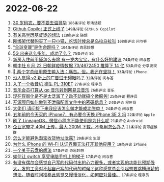 # 2022-06-22

1. [30 岁码农，要不要去温哥华](https://www.v2ex.com/t/861313) `186条评论` `职场话题`
1. [Github Copilot 正式上线了](https://www.v2ex.com/t/861260) `149条评论` `GitHub Copilot`
1. [有关高学历基督徒的想法](https://www.v2ex.com/t/861432) `118条评论` `随想`
1. [刚绑架代替购买了一只小猫，吃饭时候总是乌拉乌拉叫](https://www.v2ex.com/t/861287) `108条评论` `问与答`
1. [“全球变暖”是伪命题吗？](https://www.v2ex.com/t/861271) `104条评论` `奇思妙想`
1. [5G 出来这么多年，成功了么？](https://www.v2ex.com/t/861419) `75条评论` `5G`
1. [新房入住前甲醛怎么去除 有一岁内宝宝，有什么好的建议](https://www.v2ex.com/t/861323) `74条评论` `问与答`
1. [朝中社 6 月 22 日朝鲜疫情数据 73/4672450 推算下 14 亿](https://www.v2ex.com/t/861301) `53条评论` `分享发现`
1. [ 两个字总结用原生输入法：痛苦。但，我还在坚持！](https://www.v2ex.com/t/861381) `33条评论` `iPhone`
1. [没人觉得 v2 新上的广告过于碍眼吗？](https://www.v2ex.com/t/861263) `32条评论` `问与答`
1. [入了一个收音机 德生 PL-310ET](https://www.v2ex.com/t/861477) `27条评论` `程序员`
1. [音乐会员打算从 qq 音乐转到网易云音乐](https://www.v2ex.com/t/861350) `26条评论` `音乐`
1. [现在容器化是不是太泛滥了？动不动就搞个微服务!](https://www.v2ex.com/t/861418) `25条评论` `程序员`
1. [开源项目如何做到不泄露配置文件中的密码信息？](https://www.v2ex.com/t/861312) `24条评论` `程序员`
1. [大佬们,请问接下来我应该怎么做才能成功脱单！](https://www.v2ex.com/t/861296) `24条评论` `问与答`
1. [五年前的今天买的 iPhone7，有必要今天换 iPhone SE 3 吗](https://www.v2ex.com/t/861497) `22条评论` `Apple`
1. [刷了 LineageOS，微信小程序不能使用是为什么呢](https://www.v2ex.com/t/861453) `21条评论` `Android`
1. [企业宽带才 40M 上传，最大 200M 下载，不够用怎么办？](https://www.v2ex.com/t/861338) `21条评论` `宽带症候群`
1. [怎么才能避免淘宝收货地址泄露?](https://www.v2ex.com/t/861291) `20条评论` `生活`
1. [为什么 iPhone 的 Wi-Fi 认证界面无法打开其他应用？](https://www.v2ex.com/t/861333) `19条评论` `iPhone`
1. [一个关于云盘的想法](https://www.v2ex.com/t/861349) `17条评论` `奇思妙想`
1. [如何让 switch 享受电脑手机上的梯子](https://www.v2ex.com/t/861316) `17条评论` `问与答`
1. [有没有偶尔会感觉自己写的代码付出的心力很多，或者实现的功能比预期强大，发的工资对不起自己写的代码的时候？这种感觉总会引起想要跳槽涨薪的想法。随着时间推移此感觉又慢慢淡化，如何应对最佳。](https://www.v2ex.com/t/861298) `17条评论` `程序员`
